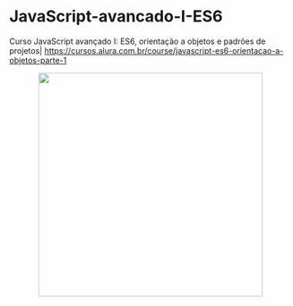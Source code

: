 # JavaScript-avancado-I-ES6
Curso JavaScript avançado I: ES6, orientação a objetos e padrões de projetos| https://cursos.alura.com.br/course/javascript-es6-orientacao-a-objetos-parte-1

<p align="center">
<img src="https://ciphertrick.com/wp-content/uploads/2016/09/featured-1-920x420.jpg" width="400"> </p>
